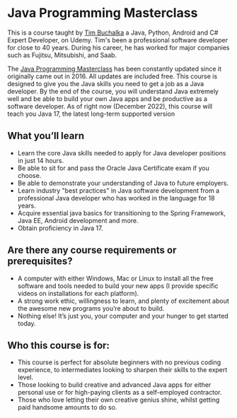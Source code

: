 # Java Programming Masterclass

This is a course taught by [Tim Buchalka](https://www.udemy.com/user/timbuchalka/) a Java, Python, Android and C# Expert Developer, on Udemy. Tim's been a professional software developer for close to 40 years.  During his career, he has worked for major companies such as Fujitsu, Mitsubishi, and Saab.

The [Java Programming Masterclass](https://www.udemy.com/course/java-the-complete-java-developer-course/) has been constantly updated since it originally came out in 2016. All updates are included free. This course is designed to give you the Java skills you need to get a job as a Java developer. By the end of the course, you will understand Java extremely well and be able to build your own Java apps and be productive as a software developer. As of right now (December 2022), this course will teach you Java 17, the latest long-term supported version

## What you’ll learn

- Learn the core Java skills needed to apply for Java developer positions in just 14 hours.
- Be able to sit for and pass the Oracle Java Certificate exam if you choose.
- Be able to demonstrate your understanding of Java to future employers.
- Learn industry "best practices" in Java software development from a professional Java developer who has worked in the language for 18 years.
- Acquire essential java basics for transitioning to the Spring Framework, Java EE, Android development and more.
- Obtain proficiency in Java 17.

## Are there any course requirements or prerequisites?

- A computer with either Windows, Mac or Linux to install all the free software and tools needed to build your new apps (I provide specific videos on installations for each platform).
- A strong work ethic, willingness to learn, and plenty of excitement about the awesome new programs you’re about to build.
- Nothing else! It’s just you, your computer and your hunger to get started today.

## Who this course is for:

- This course is perfect for absolute beginners with no previous coding experience, to intermediates looking to sharpen their skills to the expert level.
- Those looking to build creative and advanced Java apps for either personal use or for high-paying clients as a self-employed contractor.
- Those who love letting their own creative genius shine, whilst getting paid handsome amounts to do so.